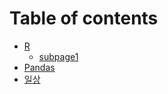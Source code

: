 # Table of contents

* [R](README.md)
  * [subpage1](r/subpage1.md)
* [Pandas](pandas.md)
* [일상](undefined.md)
